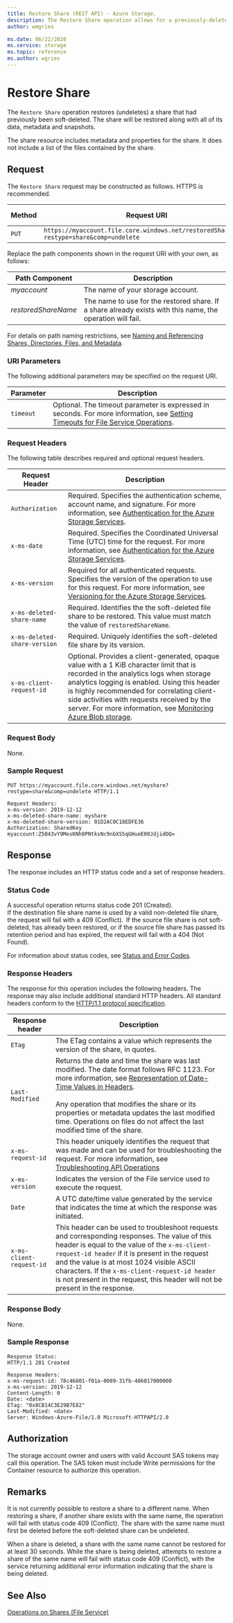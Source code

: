 ```yaml
---
title: Restore Share (REST API) - Azure Storage.
description: The Restore Share operation allows for a previously-deleted share to be undeleted.
author: wmgries

ms.date: 06/22/2020
ms.service: storage
ms.topic: reference
ms.author: wgries
---
```


# Restore Share
The `Restore Share` operation restores (undeletes) a share that had previously been soft-deleted. The share will be restored along with all of its data, metadata and snapshots.
  
The share resource includes metadata and properties for the share. It does not include a list of the files contained by the share.  
  
## Request  
 The `Restore Share` request may be constructed as follows. HTTPS is recommended.  
  
|Method|Request URI|HTTP Version|  
|------------|-----------------|------------------|  
|`PUT`|`https://myaccount.file.core.windows.net/restoredShareName?restype=share&comp=undelete`|HTTP/1.1|  
  
 Replace the path components shown in the request URI with your own, as follows:  
  
|Path Component|Description|  
|--------------------|-----------------|  
|*myaccount*|The name of your storage account.|  
|*restoredShareName*|The name to use for the restored share. If a share already exists with this name, the operation will fail.|  
  
 For details on path naming restrictions, see [Naming and Referencing Shares, Directories, Files, and Metadata](Naming-and-Referencing-Shares--Directories--Files--and-Metadata.md).  
  
### URI Parameters  
 The following additional parameters may be specified on the request URI.  
  
|Parameter|Description|  
|---------------|-----------------|  
|`timeout`|Optional. The timeout parameter is expressed in seconds. For more information, see [Setting Timeouts for File Service Operations](Setting-Timeouts-for-File-Service-Operations.md).|  
  
### Request Headers  
 The following table describes required and optional request headers.  
  
|Request Header|Description|  
|--------------------|-----------------|
|`Authorization`|Required. Specifies the authentication scheme, account name, and signature. For more information, see [Authentication for the Azure Storage Services](Authentication-for-the-Azure-Storage-Services.md).|  
|`x-ms-date`|Required. Specifies the Coordinated Universal Time (UTC) time for the request. For more information, see [Authentication for the Azure Storage Services](Authentication-for-the-Azure-Storage-Services.md).|  
|`x-ms-version`|Required for all authenticated requests. Specifies the version of the operation to use for this request. For more information, see [Versioning for the Azure Storage Services](Versioning-for-the-Azure-Storage-Services.md).|
|`x-ms-deleted-share-name`|Required. Identifies the the soft-deleted file share to be restored. This value must match the value of `restoredShareName`.|  
|`x-ms-deleted-share-version`|Required. Uniquely identifies the soft-deleted file share by its version.|
|`x-ms-client-request-id`|Optional. Provides a client-generated, opaque value with a 1 KiB character limit that is recorded in the analytics logs when storage analytics logging is enabled. Using this header is highly recommended for correlating client-side activities with requests received by the server. For more information, see [Monitoring Azure Blob storage](/azure/storage/blobs/monitor-blob-storage).|  
 
### Request Body  
 None.  
  
### Sample Request  
  
```  
PUT https://myaccount.file.core.windows.net/myshare?restype=share&comp=undelete HTTP/1.1   

Request Headers:  
x-ms-version: 2019-12-12   
x-ms-deleted-share-name: myshare 
x-ms-deleted-share-version: 01D2AC0C18EDFE36   
Authorization: SharedKey myaccount:Z5043vY9MesKNh0PNtksNc9nbXSSqGHueE00JdjidOQ= 
```  
  
## Response  
 The response includes an HTTP status code and a set of response headers.  
  
### Status Code  
 A successful operation returns status code 201 (Created).  
 If the destination file share name is used by a valid non-deleted file share, the request will fail with a 409 (Conflict). 
 If the source file share is not soft-deleted, has already been restored, or if the source file share has passed its retention period and has expired, the request will fail with a 404 (Not Found).  
  
 For information about status codes, see [Status and Error Codes](Status-and-Error-Codes2.md).  
  
### Response Headers  
 The response for this operation includes the following headers. The response may also include additional standard HTTP headers. All standard headers conform to the [HTTP/1.1 protocol specification](https://go.microsoft.com/fwlink/?linkid=150478).  
  
|Response header|Description|  
|---------------------|-----------------|  
|`ETag`|The ETag contains a value which represents the version of the share, in quotes.|  
|`Last-Modified`|Returns the date and time the share was last modified. The date format follows RFC 1123. For more information, see [Representation of Date-Time Values in Headers](Representation-of-Date-Time-Values-in-Headers.md).<br /><br /> Any operation that modifies the share or its properties or metadata updates the last modified time. Operations on files do not affect the last modified time of the share.|  
|`x-ms-request-id`|This header uniquely identifies the request that was made and can be used for troubleshooting the request. For more information, see [Troubleshooting API Operations](Troubleshooting-API-Operations.md)|  
|`x-ms-version`|Indicates the version of the File service used to execute the request.|  
|`Date`|A UTC date/time value generated by the service that indicates the time at which the response was initiated.|
|`x-ms-client-request-id`|This header can be used to troubleshoot requests and corresponding responses. The value of this header is equal to the value of the `x-ms-client-request-id header` if it is present in the request and the value is at most 1024 visible ASCII characters. If the `x-ms-client-request-id header` is not present in the request, this header will not be present in the response.|  
  
### Response Body  
 None.  
  
### Sample Response  
  
```  
Response Status:  
HTTP/1.1 201 Created  
  
Response Headers:  
x-ms-request-id: 78c46801-f01a-0089-31fb-486017000000 
x-ms-version: 2019-12-12   
Content-Length: 0 
Date: <date>   
ETag: "0x8CB14C3E29B7E82"   
Last-Modified: <date>   
Server: Windows-Azure-File/1.0 Microsoft-HTTPAPI/2.0 
```  
  
## Authorization  
 The storage account owner and users with valid Account SAS tokens may call this operation. The SAS token must include Write permissions for the Container resource to authorize this operation.
  
## Remarks  
 It is not currently possible to restore a share to a different name. When restoring a share, if another share exists with the same name, the operation will fail with status code 409 (Conflict). The share with the same name must first be deleted before the soft-deleted share can be undeleted. 
 
 When a share is deleted, a share with the same name cannot be restored for at least 30 seconds. While the share is being deleted, attempts to restore a share of the same name will fail with status code 409 (Conflict), with the service returning additional error information indicating that the share is being deleted.
  
## See Also  
 [Operations on Shares (File Service)](Operations-on-Shares--File-Service-.md)
